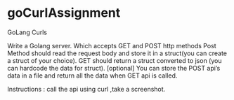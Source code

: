 # goCurlAssignment
GoLang Curls

Write a Golang server.
   Which accepts GET and POST http methods
Post Method should read the request body and store it  in a struct(you can create a struct of your choice).
GET should return a struct converted to json (you can hardcode the data for struct).
[optional]
You can store the POST api’s data in a file and return all the data when GET api is called.

Instructions : call the api using curl ,take a screenshot.

